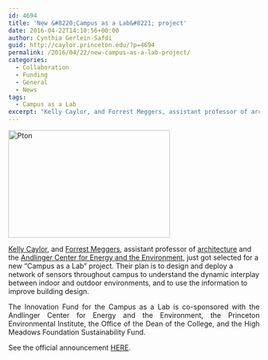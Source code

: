 ```yaml
---
id: 4694
title: 'New &#8220;Campus as a Lab&#8221; project'
date: 2016-04-22T14:10:56+00:00
author: Cynthia Gerlein-Safdi
guid: http://caylor.princeton.edu/?p=4694
permalink: /2016/04/22/new-campus-as-a-lab-project/
categories:
  - Collaboration
  - Funding
  - General
  - News
tags:
  - Campus as a Lab
excerpt: "Kelly Caylor, and Forrest Meggers, assistant professor of architecture and the Andlinger Center for Energy and the Environment, just got selected for a new &#8220;Campus as a Lab&#8221; project."
---
```

<p style="text-align: justify;">
  <a href="http://caylor.eri.ucsb.edu/wp-content/uploads/2016/04/Pton.jpg" rel="attachment wp-att-4697"><img class=" wp-image-4697 alignleft" src="http://caylor.eri.ucsb.edu/wp-content/uploads/2016/04/Pton-300x200.jpg" alt="Pton" width="324" height="216" /></a>

  <a href="http://caylor.eri.ucsb.edu/portfolio-item/kelly-caylor-associate-professor/" target="_blank">Kelly Caylor</a>, and <a href="http://soa.princeton.edu/content/forrest-meggers" target="_blank">Forrest Meggers</a>, assistant professor of <a href="http://soa.princeton.edu/" target="_blank">architecture</a> and the <a href="http://acee.princeton.edu/" target="_blank">Andlinger Center for Energy and the Environment</a>, just got selected for a new &#8220;Campus as a Lab&#8221; project.<!--more--> Their plan is to design and deploy a network of sensors throughout campus to understand the dynamic interplay between indoor and outdoor environments, and to use the information to improve building design.
</p>

<p style="text-align: justify;">
  The Innovation Fund for the Campus as a Lab is co-sponsored with the Andlinger Center for Energy and the Environment, the Princeton Environmental Institute, the Office of the Dean of the College, and the High Meadows Foundation Sustainability Fund.
</p>

See the official announcement <a href="http://www.princeton.edu/main/news/archive/S46/10/95M49/" target="_blank">HERE</a>.